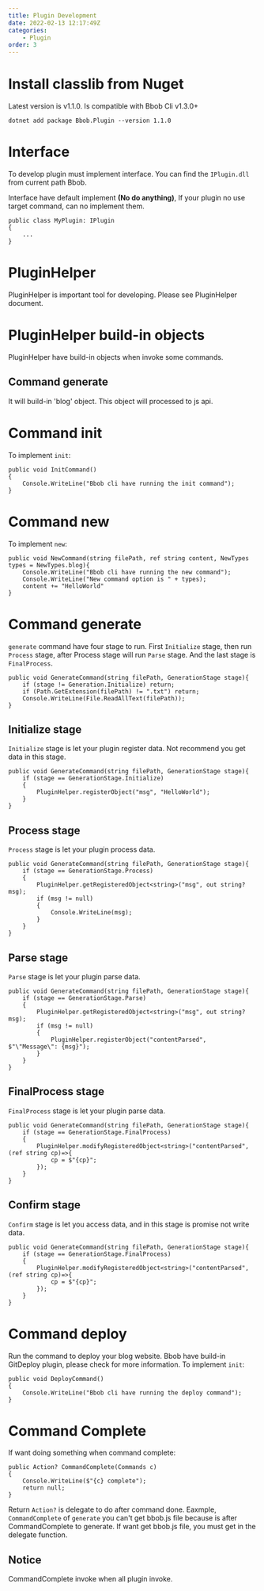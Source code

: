 ```yaml
---
title: Plugin Development
date: 2022-02-13 12:17:49Z
categories:
    - Plugin
order: 3
---
```

# Install classlib from Nuget
Latest version is v1.1.0. Is compatible with Bbob Cli v1.3.0+
```
dotnet add package Bbob.Plugin --version 1.1.0
```

# Interface
To develop plugin must implement interface. You can find the `IPlugin.dll` from current path Bbob.

Interface have default implement <b>(No do anything)</b>, If your plugin no use target command, can no implement them.
```
public class MyPlugin: IPlugin
{
    ...
}
```
# PluginHelper
PluginHelper is important tool for developing. Please see PluginHelper document.

# PluginHelper build-in objects
PluginHelper have build-in objects when invoke some commands.
## Command generate
It will build-in 'blog' object. This object will processed to js api.

# Command init
To implement `init`:
```
public void InitCommand()
{
    Console.WriteLine("Bbob cli have running the init command");
}
```

# Command new
To implement `new`:
```
public void NewCommand(string filePath, ref string content, NewTypes types = NewTypes.blog){
    Console.WriteLine("Bbob cli have running the new command");
    Console.WriteLine("New command option is " + types);
    content += "HelloWorld"
}
```

# Command generate
`generate` command have four stage to run. First `Initialize` stage, then run `Process` stage, after Process stage will run `Parse` stage. And the last stage is `FinalProcess`.
```
public void GenerateCommand(string filePath, GenerationStage stage){
    if (stage != Generation.Initialize) return;
    if (Path.GetExtension(filePath) != ".txt") return;
    Console.WriteLine(File.ReadAllText(filePath));
}
```

## Initialize stage
`Initialize` stage is let your plugin register data. Not recommend you get data in this stage.
```
public void GenerateCommand(string filePath, GenerationStage stage){
    if (stage == GenerationStage.Initialize)
    {
        PluginHelper.registerObject("msg", "HelloWorld");
    }
}
```

## Process stage
`Process` stage is let your plugin process data.
```
public void GenerateCommand(string filePath, GenerationStage stage){
    if (stage == GenerationStage.Process)
    {
        PluginHelper.getRegisteredObject<string>("msg", out string? msg);
        if (msg != null)
        {
            Console.WriteLine(msg);
        }
    }
}
```

## Parse stage
`Parse` stage is let your plugin parse data.
```
public void GenerateCommand(string filePath, GenerationStage stage){
    if (stage == GenerationStage.Parse)
    {
        PluginHelper.getRegisteredObject<string>("msg", out string? msg);
        if (msg != null)
        {
            PluginHelper.registerObject("contentParsed", $"\"Message\": {msg}");
        }
    }
}
```

## FinalProcess stage
`FinalProcess` stage is let your plugin parse data.
```
public void GenerateCommand(string filePath, GenerationStage stage){
    if (stage == GenerationStage.FinalProcess)
    {
        PluginHelper.modifyRegisteredObject<string>("contentParsed", (ref string cp)=>{
            cp = $"{cp}";
        });
    }
}
```
## Confirm stage
`Confirm` stage is let you access data, and in this stage is promise not write data.
```
public void GenerateCommand(string filePath, GenerationStage stage){
    if (stage == GenerationStage.FinalProcess)
    {
        PluginHelper.modifyRegisteredObject<string>("contentParsed", (ref string cp)=>{
            cp = $"{cp}";
        });
    }
}
```

# Command deploy
Run the command to deploy your blog website. Bbob have build-in GitDeploy plugin, please check for more information.
To implement `init`:
```
public void DeployCommand()
{
    Console.WriteLine("Bbob cli have running the deploy command");
}
```

# Command Complete
If want doing something when command complete:
```
public Action? CommandComplete(Commands c)
{
    Console.WriteLine($"{c} complete");
    return null;
}
```
Return `Action?` is delegate to do after command done. Eaxmple, `CommandComplete` of `generate` you can't get bbob.js file because is after CommandComplete to generate. If want get bbob.js file, you must get in the delegate function.

## Notice
CommandComplete invoke when all plugin invoke.
